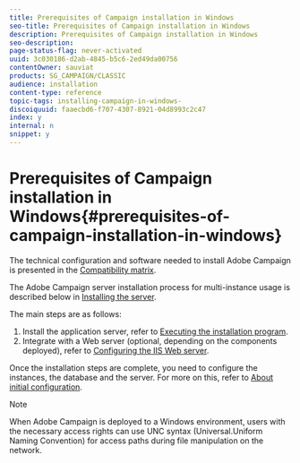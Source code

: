 ```yaml
---
title: Prerequisites of Campaign installation in Windows
seo-title: Prerequisites of Campaign installation in Windows
description: Prerequisites of Campaign installation in Windows
seo-description: 
page-status-flag: never-activated
uuid: 3c030186-d2ab-4845-b5c6-2ed49da00756
contentOwner: sauviat
products: SG_CAMPAIGN/CLASSIC
audience: installation
content-type: reference
topic-tags: installing-campaign-in-windows-
discoiquuid: faaecbd6-f707-4307-8921-04d8993c2c47
index: y
internal: n
snippet: y
---
```


# Prerequisites of Campaign installation in Windows{#prerequisites-of-campaign-installation-in-windows}

The technical configuration and software needed to install Adobe Campaign is presented in the [Compatibility matrix](https://helpx.adobe.com/campaign/kb/compatibility-matrix.html).

The Adobe Campaign server installation process for multi-instance usage is described below in [Installing the server](https://helpx.adobe.com/campaign/standard/installation/using/installing-the-server.html).

The main steps are as follows:

1. Install the application server, refer to [Executing the installation program](https://helpx.adobe.com/campaign/standard/installation/using/installing-the-server.html#executing-the-installation-program).
1. Integrate with a Web server (optional, depending on the components deployed), refer to [Configuring the IIS Web server](https://helpx.adobe.com/campaign/standard/installation/using/integration-into-a-web-server-for-windows.html#configuring-the-iis-web-server).

Once the installation steps are complete, you need to configure the instances, the database and the server. For more on this, refer to [About initial configuration](https://helpx.adobe.com/campaign/standard/installation/using/about-initial-configuration.html).

>[!NOTE]
>
>When Adobe Campaign is deployed to a Windows environment, users with the necessary access rights can use UNC syntax (Universal.Uniform Naming Convention) for access paths during file manipulation on the network.

